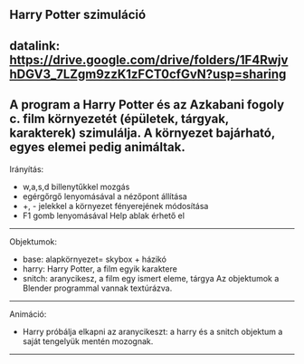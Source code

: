 Harry Potter szimuláció
--------------------------------------------------
datalink: https://drive.google.com/drive/folders/1F4RwjvhDGV3_7LZgm9zzK1zFCT0cfGvN?usp=sharing
---------------------------------------------------
A program a Harry Potter és az Azkabani fogoly c. film környezetét (épületek, tárgyak, karakterek) szimulálja. A környezet bajárható, egyes elemei pedig animáltak.
---------------------------------------------------
Irányítás:
- w,a,s,d billenytűkkel mozgás
- egérgőrgő lenyomásával a nézőpont állítása
- +, - jelekkel a környezet fényerejének módosítása
- F1 gomb lenyomásával Help ablak érhető el
----------------------------------------------------
Objektumok:
- base: alapkörnyezet= skybox + házikó
- harry: Harry Potter, a film egyik karaktere
- snitch: aranycikesz, a film egy ismert eleme, tárgya
Az objektumok a Blender programmal vannak textúrázva. 
-----------------------------------------------------
Animáció:
- Harry próbálja elkapni az aranycikeszt: a harry és a snitch objektum a saját tengelyük mentén mozognak.
-----------------------------------------------------
